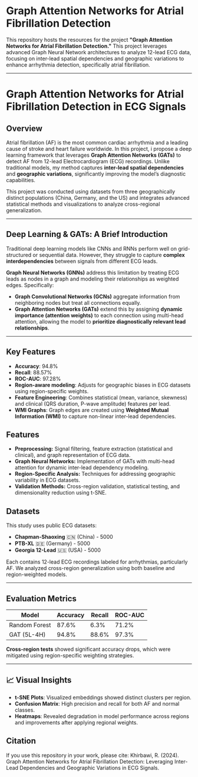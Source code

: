 

# Graph Attention Networks for Atrial Fibrillation Detection

This repository hosts the resources for the project **"Graph Attention Networks for Atrial Fibrillation Detection."** This project leverages advanced Graph Neural Network architectures to analyze 12-lead ECG data, focusing on inter-lead spatial dependencies and geographic variations to enhance arrhythmia detection, specifically atrial fibrillation.

---

# Graph Attention Networks for Atrial Fibrillation Detection in ECG Signals


##  Overview

Atrial fibrillation (AF) is the most common cardiac arrhythmia and a leading cause of stroke and heart failure worldwide. In this project, i propose a deep learning framework that leverages **Graph Attention Networks (GATs)** to detect AF from 12-lead Electrocardiogram (ECG) recordings. Unlike traditional models, my method captures **inter-lead spatial dependencies** and **geographic variations**, significantly improving the model’s diagnostic capabilities.

This project was conducted using datasets from three geographically distinct populations (China, Germany, and the US) and integrates advanced statistical methods and visualizations to analyze cross-regional generalization.

---

## Deep Learning & GATs: A Brief Introduction

Traditional deep learning models like CNNs and RNNs perform well on grid-structured or sequential data. However, they struggle to capture **complex interdependencies** between signals from different ECG leads.

**Graph Neural Networks (GNNs)** address this limitation by treating ECG leads as nodes in a graph and modeling their relationships as weighted edges. Specifically:

- **Graph Convolutional Networks (GCNs)** aggregate information from neighboring nodes but treat all connections equally.
- **Graph Attention Networks (GATs)** extend this by assigning **dynamic importance (attention weights)** to each connection using multi-head attention, allowing the model to **prioritize diagnostically relevant lead relationships**.

---

##  Key Features

- **Accuracy**: 94.8%
- **Recall**: 88.57%
- **ROC-AUC**: 97.28%
- **Region-aware modeling**: Adjusts for geographic biases in ECG datasets using region-specific weights.
- **Feature Engineering**: Combines statistical (mean, variance, skewness) and clinical (QRS duration, P-wave amplitude) features per lead.
- **WMI Graphs**: Graph edges are created using **Weighted Mutual Information (WMI)** to capture non-linear inter-lead dependencies.



## Features

- **Preprocessing:** Signal filtering, feature extraction (statistical and clinical), and graph representation of ECG data.
- **Graph Neural Networks:** Implementation of GATs with multi-head attention for dynamic inter-lead dependency modeling.
- **Region-Specific Analysis:** Techniques for addressing geographic variability in ECG datasets.
- **Validation Methods:** Cross-region validation, statistical testing, and dimensionality reduction using t-SNE.


## Datasets

This study uses public ECG datasets:

- **Chapman-Shaoxing** 🇨🇳 (China) - 5000
- **PTB-XL** 🇩🇪 (Germany) - 5000
- **Georgia 12-Lead** 🇺🇸 (USA) - 5000

Each contains 12-lead ECG recordings labeled for arrhythmias, particularly AF. We analyzed cross-region generalization using both baseline and region-weighted models.

---

## Evaluation Metrics

| Model         | Accuracy | Recall | ROC-AUC |
|---------------|----------|--------|---------|
| Random Forest | 87.6%    | 6.3%   | 71.2%   |
| GAT (5L-4H)   | 94.8%    | 88.6%  | 97.3%   |

**Cross-region tests** showed significant accuracy drops, which were mitigated using region-specific weighting strategies.

---

## 📈 Visual Insights

- **t-SNE Plots**: Visualized embeddings showed distinct clusters per region.
- **Confusion Matrix**: High precision and recall for both AF and normal classes.
- **Heatmaps**: Revealed degradation in model performance across regions and improvements after applying regional weights.




## Citation
If you use this repository in your work, please cite:
Khirbawi, R. (2024). Graph Attention Networks for Atrial Fibrillation Detection: Leveraging Inter-Lead Dependencies and Geographic Variations in ECG Signals.
